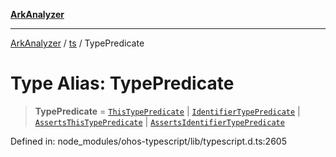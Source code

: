 [**ArkAnalyzer**](../../../../README.md)

***

[ArkAnalyzer](../../../../globals.md) / [ts](../README.md) / TypePredicate

# Type Alias: TypePredicate

> **TypePredicate** = [`ThisTypePredicate`](../interfaces/ThisTypePredicate.md) \| [`IdentifierTypePredicate`](../interfaces/IdentifierTypePredicate.md) \| [`AssertsThisTypePredicate`](../interfaces/AssertsThisTypePredicate.md) \| [`AssertsIdentifierTypePredicate`](../interfaces/AssertsIdentifierTypePredicate.md)

Defined in: node\_modules/ohos-typescript/lib/typescript.d.ts:2605
